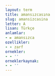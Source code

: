 ```yaml
---
layout: term
title: amansızcasına
slug: amansizcasina
letter: A
lisan: Türkçe
anlamlar:
- ► amansızca
ozellikler:
- - zarf
ornekler:
- - ''
orneklerkaynak:
- - ''
---
```

